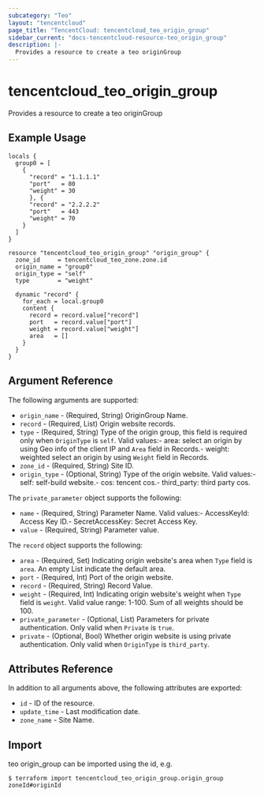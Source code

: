 ```yaml
---
subcategory: "Teo"
layout: "tencentcloud"
page_title: "TencentCloud: tencentcloud_teo_origin_group"
sidebar_current: "docs-tencentcloud-resource-teo_origin_group"
description: |-
  Provides a resource to create a teo originGroup
---
```


# tencentcloud_teo_origin_group

Provides a resource to create a teo originGroup

## Example Usage

```hcl
locals {
  group0 = [
    {
      "record" = "1.1.1.1"
      "port"   = 80
      "weight" = 30
      }, {
      "record" = "2.2.2.2"
      "port"   = 443
      "weight" = 70
    }
  ]
}

resource "tencentcloud_teo_origin_group" "origin_group" {
  zone_id     = tencentcloud_teo_zone.zone.id
  origin_name = "group0"
  origin_type = "self"
  type        = "weight"

  dynamic "record" {
    for_each = local.group0
    content {
      record = record.value["record"]
      port   = record.value["port"]
      weight = record.value["weight"]
      area   = []
    }
  }
}
```

## Argument Reference

The following arguments are supported:

* `origin_name` - (Required, String) OriginGroup Name.
* `record` - (Required, List) Origin website records.
* `type` - (Required, String) Type of the origin group, this field is required only when `OriginType` is `self`. Valid values:- area: select an origin by using Geo info of the client IP and `Area` field in Records.- weight: weighted select an origin by using `Weight` field in Records.
* `zone_id` - (Required, String) Site ID.
* `origin_type` - (Optional, String) Type of the origin website. Valid values:- self: self-build website.- cos: tencent cos.- third_party: third party cos.

The `private_parameter` object supports the following:

* `name` - (Required, String) Parameter Name. Valid values:- AccessKeyId: Access Key ID.- SecretAccessKey: Secret Access Key.
* `value` - (Required, String) Parameter value.

The `record` object supports the following:

* `area` - (Required, Set) Indicating origin website&#39;s area when `Type` field is `area`. An empty List indicate the default area.
* `port` - (Required, Int) Port of the origin website.
* `record` - (Required, String) Record Value.
* `weight` - (Required, Int) Indicating origin website&#39;s weight when `Type` field is `weight`. Valid value range: 1-100. Sum of all weights should be 100.
* `private_parameter` - (Optional, List) Parameters for private authentication. Only valid when `Private` is `true`.
* `private` - (Optional, Bool) Whether origin website is using private authentication. Only valid when `OriginType` is `third_party`.

## Attributes Reference

In addition to all arguments above, the following attributes are exported:

* `id` - ID of the resource.
* `update_time` - Last modification date.
* `zone_name` - Site Name.


## Import

teo origin_group can be imported using the id, e.g.
```
$ terraform import tencentcloud_teo_origin_group.origin_group zoneId#originId
```

